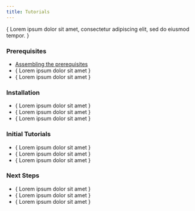 ```yaml
---
title: Tutorials
---
```

<!---
The Tutorial overview document is intended to be the introduction to the basic steps a reader needs to get started.

File name: /documentation/tutorial/index_tutorial.md
--->

{ Lorem ipsum dolor sit amet, consectetur adipiscing elit, sed do eiusmod tempor. }  

<!-- Provide a brief description and links to the bare minimum steps a person needs to follow to get up and running quickly. --->
### Prerequisites
- [Assembling the prerequisites](tutorial_prerequsites.md)
- { Lorem ipsum dolor sit amet }  
- { Lorem ipsum dolor sit amet }  

### Installation
- { Lorem ipsum dolor sit amet }  
- { Lorem ipsum dolor sit amet }  
- { Lorem ipsum dolor sit amet }  

### Initial Tutorials
- { Lorem ipsum dolor sit amet }  
- { Lorem ipsum dolor sit amet }  
- { Lorem ipsum dolor sit amet }  

### Next Steps
- { Lorem ipsum dolor sit amet }  
- { Lorem ipsum dolor sit amet }  
- { Lorem ipsum dolor sit amet }  
